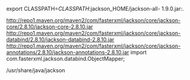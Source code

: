 export CLASSPATH=$CLASSPATH:$jackson_HOME/jackson-all- 1.9.0.jar:.


http://repo1.maven.org/maven2/com/fasterxml/jackson/core/jackson-core/2.8.10/jackson-core-2.8.10.jar
http://repo1.maven.org/maven2/com/fasterxml/jackson/core/jackson-databind/2.8.10/jackson-databind-2.8.10.jar
http://repo1.maven.org/maven2/com/fasterxml/jackson/core/jackson-annotations/2.8.10/jackson-annotations-2.8.10.jar
import com.fasterxml.jackson.databind.ObjectMapper;

/usr/share/java/jackson